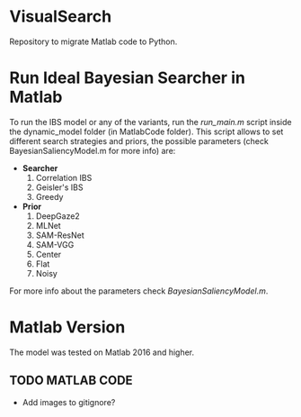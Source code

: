 # VisualSearch
Repository to migrate Matlab code to Python.

# Run Ideal Bayesian Searcher in Matlab
To run the IBS model or any of the variants, run the *run\_main.m* script inside the dynamic_model folder (in MatlabCode folder). This script allows to set different search strategies and priors, the possible parameters (check BayesianSaliencyModel.m for more info) are:

* **Searcher**
	1. Correlation IBS 
	2. Geisler's IBS
	3. Greedy
* **Prior**
	1. DeepGaze2
	2. MLNet
	3. SAM-ResNet
	4. SAM-VGG
	5. Center
	6. Flat
	7. Noisy

For more info about the parameters check *BayesianSaliencyModel.m*.

# Matlab Version
The model was tested on Matlab 2016 and higher.

## TODO MATLAB CODE
- Add images to gitignore?
